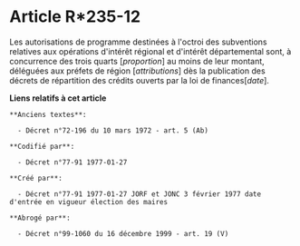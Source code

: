 # Article R*235-12

Les autorisations de programme destinées à l'octroi des subventions relatives aux opérations d'intérêt régional et d'intérêt
départemental sont, à concurrence des trois quarts [*proportion*] au moins de leur montant, déléguées aux préfets de région
[*attributions*] dès la publication des décrets de répartition des crédits ouverts par la loi de finances[*date*].

**Liens relatifs à cet article**

	**Anciens textes**:

	  - Décret n°72-196 du 10 mars 1972 - art. 5 (Ab)

	**Codifié par**:

	  - Décret n°77-91 1977-01-27

	**Créé par**:

	  - Décret n°77-91 1977-01-27 JORF et JONC 3 février 1977 date d'entrée en vigueur élection des maires

	**Abrogé par**:

	  - Décret n°99-1060 du 16 décembre 1999 - art. 19 (V)
